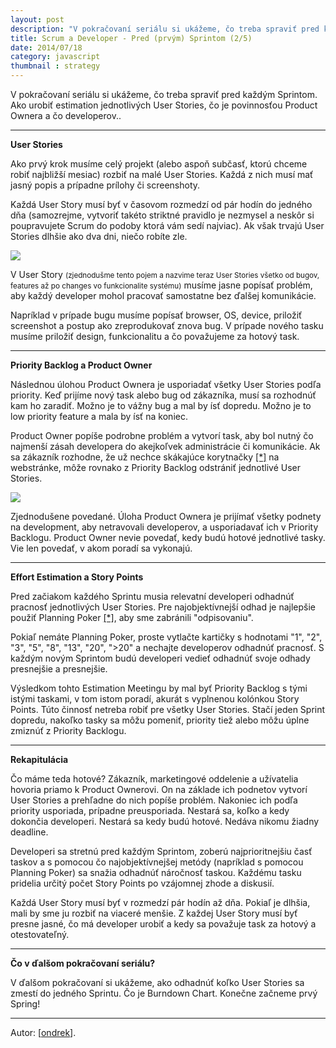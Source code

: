 ```yaml
---
layout: post
description: "V pokračovaní seriálu si ukážeme, čo treba spraviť pred každým Sprintom. Ako urobiť estimation …"
title: Scrum a Developer - Pred (prvým) Sprintom (2/5)
date: 2014/07/18
category: javascript
thumbnail : strategy
---
```


V pokračovaní seriálu si ukážeme, čo treba spraviť pred každým Sprintom. Ako urobiť estimation
jednotlivých User Stories, čo je povinnosťou Product Ownera a čo developerov..

<!-- more -->

---

**User Stories**

Ako prvý krok musíme celý projekt (alebo aspoň subčasť, ktorú chceme robiť najbližší mesiac)
rozbiť na malé User Stories. Každá z nich musí mať jasný popis a prípadne prílohy či screenshoty.

Každá User Story musí byť v časovom rozmedzí od pár hodín do jedného dňa (samozrejme, vytvoriť
takéto striktné pravidlo je nezmysel a neskôr si poupravujete Scrum do podoby ktorá vám sedí
najviac). Ak však trvajú User Stories dlhšie ako dva dni, niečo robíte zle.

![](http://bit.ly/1pHYW2D)

V User Story <small>(zjednodušme tento pojem a nazvime teraz User Stories všetko od bugov, features
až po changes vo funkcionalite systému)</small> musíme jasne popísať problém, aby každý developer
mohol pracovať samostatne bez ďalšej komunikácie.

Napríklad v prípade bugu musíme popísať browser, OS, device, priložiť screenshot a postup ako
zreprodukovať znova bug. V prípade nového tasku musíme priložiť design, funkcionalitu a čo považujeme
za hotový task.

---

**Priority Backlog a Product Owner**

Následnou úlohou Product Ownera je usporiadať všetky User Stories podľa priority. Keď prijíme nový
task alebo bug od zákazníka, musí sa rozhodnúť kam ho zaradiť. Možno je to vážny bug a mal by ísť dopredu.
Možno je to low priority feature a mala by ísť na koniec.

Product Owner popíše podrobne problém a vytvorí task, aby bol nutný čo najmenší zásah developera do
akejkoľvek administrácie či komunikácie. Ak sa zákazník rozhodne, že už nechce skákajúce korytnačky
[[*]](http://bit.ly/1pHZmWG) na webstránke, môže rovnako z Priority Backlog odstrániť jednotlivé User
Stories.

![](http://bit.ly/1pHYmSp)

Zjednodušene povedané. Úloha Product Ownera je prijímať všetky podnety na development, aby netravovali
developerov, a usporiadavať ich v Priority Backlogu. Product Owner nevie povedať, kedy budú hotové
jednotlivé tasky. Vie len povedať, v akom poradí sa vykonajú.

---

**Effort Estimation a Story Points**

Pred začiakom každého Sprintu musia relevatní developeri odhadnúť pracnosť jednotlivých User Stories.
Pre najobjektívnejší odhad je najlepšie použiť Planning Poker [[*]](http://bit.ly/1pfsl0g), aby sme
zabránili "odpisovaniu".

Pokiaľ nemáte Planning Poker, proste vytlačte kartičky s hodnotami "1", "2", "3", "5", "8", "13", "20",
">20" a nechajte developerov odhadnúť pracnosť. S každým novým Sprintom budú developeri vedieť odhadnúť
svoje odhady presnejšie a presnejšie.

Výsledkom tohto Estimation Meetingu by mal byť Priority Backlog s tými istými taskami, v tom istom
poradí, akurát s vyplnenou kolónkou Story Points. Túto činnosť netreba robiť pre všetky User Stories.
Stačí jeden Sprint dopredu, nakoľko tasky sa môžu pomeniť, priority tiež alebo môžu úplne zmiznúť z
Priority Backlogu.

---

**Rekapitulácia**

Čo máme teda hotové? Zákazník, marketingové oddelenie a užívatelia hovoria priamo k Product Ownerovi.
On na základe ich podnetov vytvorí User Stories a prehľadne do nich popíše problém. Nakoniec ich podľa
priority usporiada, prípadne preusporiada. Nestará sa, koľko a kedy dokončia developeri. Nestará sa kedy
budú hotové. Nedáva nikomu žiadny deadline.

Developeri sa stretnú pred každým Sprintom, zoberú najprioritnejšiu časť taskov a s pomocou čo
najobjektívnejšej metódy (napríklad s pomocou Planning Poker) sa snažia odhadnúť náročnosť taskou. Každému
tasku pridelia určitý počet Story Points po vzájomnej zhode a diskusií.

Každá User Story musí byť v rozmedzí pár hodín až dňa. Pokiaľ je dlhšia, mali by sme ju rozbiť na viaceré
menšie. Z každej User Story musí byť presne jasné, čo má developer urobiť a kedy sa považuje task za
hotový a otestovateľný.

---

**Čo v ďalšom pokračovaní seriálu?**

V ďalšom pokračovaní si ukážeme, ako odhadnúť koľko User Stories sa zmestí do jedného Sprintu. Čo je
Burndown Chart. Konečne začneme prvý Spring!

---

Autor: [[ondrek](https://twitter.com/ondrek)].